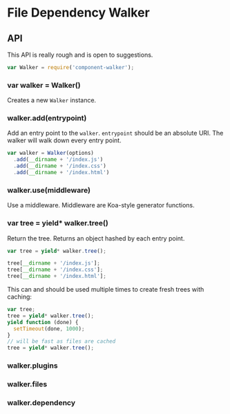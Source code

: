 
# File Dependency Walker

## API

This API is really rough and is open to suggestions.

```js
var Walker = require('component-walker');
```

### var walker = Walker()

Creates a new `Walker` instance.

### walker.add(entrypoint)

Add an entry point to the `walker`. `entrypoint` should be an absolute URI. The walker will walk down every entry point.

```js
var walker = Walker(options)
  .add(__dirname + '/index.js')
  .add(__dirname + '/index.css')
  .add(__dirname + '/index.html')
```

### walker.use(middleware)

Use a middleware.
Middleware are Koa-style generator functions.

### var tree = yield* walker.tree()

Return the tree. Returns an object hashed by each entry point.

```js
var tree = yield* walker.tree();

tree[__dirname + '/index.js'];
tree[__dirname + '/index.css'];
tree[__dirname + '/index.html'];
```

This can and should be used multiple times to create fresh trees with caching:

```js
var tree;
tree = yield* walker.tree();
yield function (done) {
  setTimeout(done, 1000);
}
// will be fast as files are cached
tree = yield* walker.tree();
```

### walker.plugins

### walker.files

### walker.dependency
